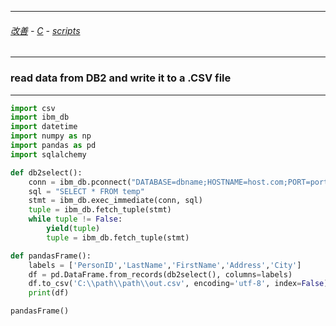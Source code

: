 
---

###### [改善](https://github.com/ttltrk/0C/blob/master/README.MD) - [C](https://github.com/ttltrk/PRG/blob/master/CODING.MD) - [scripts](https://github.com/ttltrk/PRG/blob/master/APPS.MD)

---

### read data from DB2 and write it to a .CSV file

---

```python
import csv
import ibm_db
import datetime
import numpy as np
import pandas as pd
import sqlalchemy

def db2select():
    conn = ibm_db.pconnect("DATABASE=dbname;HOSTNAME=host.com;PORT=portnum;PROTOCOL=TCPIP;UID=user;PWD=pwd;", "", "")
    sql = "SELECT * FROM temp"
    stmt = ibm_db.exec_immediate(conn, sql)
    tuple = ibm_db.fetch_tuple(stmt)
    while tuple != False:
        yield(tuple) 
        tuple = ibm_db.fetch_tuple(stmt)

def pandasFrame():
    labels = ['PersonID','LastName','FirstName','Address','City']
    df = pd.DataFrame.from_records(db2select(), columns=labels)
    df.to_csv('C:\\path\\path\\out.csv', encoding='utf-8', index=False)
    print(df)

pandasFrame()
```
